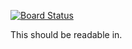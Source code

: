 [![Board Status](https://dev.azure.com/itwasnoteasy/f9c523e5-1cf8-40df-9086-63ea6929e9d1/46b2b731-1a5d-4d5c-9c56-51cd2e5fd287/_apis/work/boardbadge/3af668e5-9200-48ad-a1b1-7cf3dbf23552)](https://dev.azure.com/itwasnoteasy/f9c523e5-1cf8-40df-9086-63ea6929e9d1/_boards/board/t/46b2b731-1a5d-4d5c-9c56-51cd2e5fd287/Microsoft.RequirementCategory)

This should be readable in.